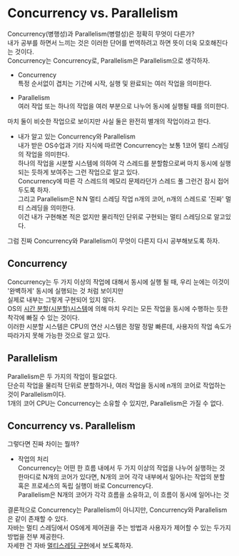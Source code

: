 # Concurrency vs. Parallelism 
Concurrency(병행성)과 Parallelism(병렬성)은 정확히 무엇이 다른가?  
내가 공부를 하면서 느끼는 것은 이러한 단어를 번역하려고 하면 뜻이 더욱 모호해진다는 것이다.  
Concurrency는 Concurrency로, Parallelism은 Parallelism으로 생각하자.  
 
- Concurrency  
특정 순서없이 겹치는 기간에 시작, 실행 및 완료되는 여러 작업을 의미한다.  

- Parallelism  
여러 작업 또는 하나의 작업을 여러 부분으로 나누어 동시에 실행될 때를 의미한다.  

마치 둘이 비슷한 작업으로 보이지만 사실 둘은 완전히 별개의 작업이라고 한다.  

- 내가 알고 있는 Concurrency와 Parallelism  
내가 받은 OS수업과 기타 지식에 따르면 Concurrency는 보통 1코어 멀티 스레딩의 작업을 의미한다.  
하나의 작업을 시분할 시스템에 의하여 각 스레드를 분할함으로써 마치 동시에 실행되는 듯하게 보여주는
그런 작업으로 알고 있다.  
Concurrency에 따른 각 스레드의 메모리 문제라던가 스레드 풀 그런건 잠시 접어두도록 하자.  
그리고 Parallelism은 N:N 멀티 스레딩 작업 n개의 코어, n개의 스레드로 '진짜' 멀티 스레딩을 의미한다.  
이건 내가 구현해본 적은 없지만 물리적인 단위로 구현되는 멀티 스레딩으로 알고있다.  
  
그럼 진짜 Concurrency와 Parallelism이 무엇이 다른지 다시 공부해보도록 하자.  

## Concurrency  
Concurrency는 두 가지 이상의 작업에 대해서 동시에 실행 될 때, 우리 눈에는 이것이 '완벽하게' 동시에 실행되는 것 처럼 보이지만  
실제로 내부는 그렇게 구현되어 있지 않다.  
OS의 [시간 분할(시분할)시스템](https://ko.wikipedia.org/wiki/%EC%8B%9C%EB%B6%84%ED%95%A0_%EC%8B%9C%EC%8A%A4%ED%85%9C)에 의해 마치 우리는 모든 작업을 동시에 수행하는 듯한 착각에 빠질 수 있는 것이다.  
이러한 시분할 시스템은 CPU의 연산 시스템은 정말 정말 빠른데, 사용자의 작업 속도가 따라가지 못해 가능한 것으로 알고 있다.  

## Parallelism
Parallelism은 두 가지의 작업이 필요없다.  
단순히 작업을 물리적 단위로 분할하거나, 여러 작업을 동시에 n개의 코어로 작업하는 것이 Parallelism이다.  
1개의 코어 CPU는 Concurrency는 소유할 수 있지만, Parallelism은 가질 수 없다.  

## Concurrency vs. Parallelism  
그렇다면 진짜 차이는 뭘까?  

- 작업의 처리  
Concurrency는 어떤 한 흐름 내에서 두 가지 이상의 작업을 나누어 실행하는 것  
한마디로 N개의 코어가 있다면, N개의 코어 각각 내부에서 일어나는 작업의 분할 혹은 프로세스의 독립 실행이 바로 Concurrency다.  
Parallelism은 N개의 코어가 각각 흐름을 소유하고, 이 흐름이 동시에 일어나는 것  

결론적으로 Concurrency는 Parallelism이 아니지만, Concurrency와 Parallelism은 같이 존재할 수 있다.  
자바는 멀티 스레딩에서 OS에게 제어권을 주는 방법과 사용자가 제어할 수 있는 두가지 방법을 전부 제공한다.  
자세한 건 자바 [멀티스레딩 구현]()에서 보도록하자.
